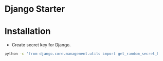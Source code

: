 # Django Starter

# Installation

-   Create secret key for Django.

```bash
python -c 'from django.core.management.utils import get_random_secret_key; print(get_random_secret_key())'
```
